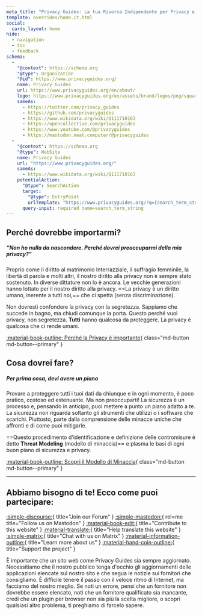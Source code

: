 ```yaml
---
meta_title: "Privacy Guides: La tua Risorsa Indipendente per Privacy e Sicurezza"
template: overrides/home.it.html
social:
  cards_layout: home
hide:
  - navigation
  - toc
  - feedback
schema:
  - 
    "@context": https://schema.org
    "@type": Organization
    "@id": https://www.privacyguides.org/
    name: Privacy Guides
    url: https://www.privacyguides.org/en/about/
    logo: https://www.privacyguides.org/en/assets/brand/logos/png/square/pg-yellow.png
    sameAs:
      - https://twitter.com/privacy_guides
      - https://github.com/privacyguides
      - https://www.wikidata.org/wiki/Q111710163
      - https://opencollective.com/privacyguides
      - https://www.youtube.com/@privacyguides
      - https://mastodon.neat.computer/@privacyguides
  - 
    "@context": https://schema.org
    "@type": WebSite
    name: Privacy Guides
    url: "https://www.privacyguides.org/"
    sameAs:
      - https://www.wikidata.org/wiki/Q111710163
    potentialAction:
      "@type": SearchAction
      target:
        "@type": EntryPoint
        urlTemplate: "https://www.privacyguides.org/?q={search_term_string}"
      query-input: required name=search_term_string
---
```


<!-- markdownlint-disable-next-line -->
## Perché dovrebbe importarmi?

##### “Non ho nulla da nascondere. Perché dovrei preoccuparmi della mia privacy?"

Proprio come il diritto al matrimonio Interrazziale, il suffragio femminile, la libertà di parola e molti altri, il nostro diritto alla privacy non è sempre stato sostenuto. In diverse dittature non lo è ancora. Le vecchie generazioni hanno lottato per il nostro diritto alla privacy. ==La privacy è un diritto umano, inerente a tutti noi,== che ci spetta (senza discriminazione).

Non dovresti confondere la privacy con la segretezza. Sappiamo che succede in bagno, ma chiudi comunque la porta. Questo perché vuoi privacy, non segretezza. **Tutti** hanno qualcosa da proteggere. La privacy è qualcosa che ci rende umani.

[:material-book-outline: Perché la Privacy è importante](basics/why-privacy-matters.md){ class="md-button md-button--primary" }

## Cosa dovrei fare?

##### Per prima cosa, devi avere un piano

Provare a proteggere tutti i tuoi dati da chiunque e in ogni momento, è poco pratico, costoso ed estenuante. Ma non preoccuparti! La sicurezza è un processo e, pensando in anticipo, puoi mettere a punto un piano adatto a te. La sicurezza non riguarda soltanto gli strumenti che utilizzi o i software che scarichi. Piuttosto, parte dalla comprensione delle minacce uniche che affronti e di come puoi mitigarle.

==Questo procedimento d'identificazione e definizione delle contromisure è detto **Threat Modeling** (modello di minaccia)== e plasma le basi di ogni buon piano di sicurezza e privacy.

[:material-book-outline: Scopri il Modello di Minaccia](basics/threat-modeling.md){ class="md-button md-button--primary" }

---

## Abbiamo bisogno di te! Ecco come puoi partecipare:

[:simple-discourse:](https://discuss.privacyguides.net){ title="Join our Forum" }
[:simple-mastodon:](https://mastodon.neat.computer/@privacyguides){ rel=me title="Follow us on Mastodon" }
[:material-book-edit:](https://github.com/privacyguides/privacyguides.org){ title="Contribute to this website" }
[:material-translate:](https://matrix.to/#/#pg-i18n:aragon.sh){ title="Help translate this website" }
[:simple-matrix:](https://matrix.to/#/#privacyguides:matrix.org){ title="Chat with us on Matrix" }
[:material-information-outline:](about/index.md){ title="Learn more about us" }
[:material-hand-coin-outline:](about/donate.md){ title="Support the project" }

È importante che un sito web come Privacy Guides sia sempre aggiornato. Necessitiamo che il nostro pubblico tenga d'occhio gli aggiornamenti delle applicazioni elencate sul nostro sito e che segua le notizie sui fornitori che consigliamo. È difficile tenere il passo con il veloce ritmo di Internet, ma facciamo del nostro meglio. Se noti un errore, pensi che un fornitore non dovrebbe essere elencato, noti che un fornitore qualificato sia mancante, credi che un plugin per browser non sia più la scelta migliore, o scopri qualsiasi altro problema, ti preghiamo di farcelo sapere.

